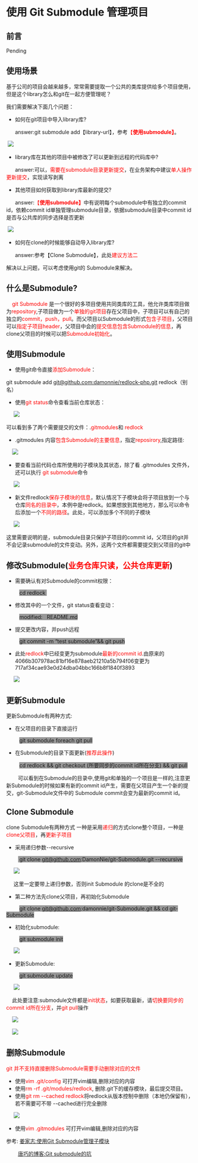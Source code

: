 # **使用 Git Submodule 管理项目**

## **前言**

Pending

## ****使用场景****

基于公司的项目会越来越多，常常需要提取一个公共的类库提供给多个项目使用，但是这个library怎么和git在一起方便管理呢？

我们需要解决下面几个问题：

*   如何在git项目中导入library库?

      answer:git submodule add【library-url】，参考<span style="color: #ff0000;">【****使用submodule】****</span>。

 ![](./submodule-1.png)

*   library库在其他的项目中被修改了可以更新到远程的代码库中?

      answer:可以，<span style="color: #ff0000;">需要在submodule目录更新提交</span>，在业务架构中建议<span style="color: #ff0000;">单人操作更新提交</span>，实现读写剥离

*   其他项目如何获取到library库最新的提交?

      answer:<span style="color: #ff0000;">【****使用submodule】****</span>中有说明每个submodule中有独立的commit id，依赖commit id单独管理submodule目录，依据submodule目录中commit id是否与公共库的同步选择是否更新

 ![](./submodule-2.png)

*   如何在clone的时候能够自动导入library库?

      answer:参考【Clone Submodule】，此处<span style="color: #ff0000;">建议方法二</span>

解决以上问题，可以考虑使用git的 Submodule来解决。

## ****什么是Submodule?****

    <span style="color: #ff0000;">git Submodule</span> 是一个很好的多项目使用共同类库的工具，他允许类库项目做为<span style="color: #ff0000;">repository</span>,子项目做为一个<span style="color: #ff0000;">单独的git项目</span>存在父项目中，子项目可以有自己的独立的<span style="color: #ff0000;">commit，push，pull</span>。而父项目以Submodule的形式<span style="color: #ff0000;">包含子项目</span>，父项目可以<span style="color: #ff0000;">指定子项目header</span>，父项目中会的<span style="color: #ff0000;">提交信息包含Submodule的信息</span>，再clone父项目的时候可以把<span style="color: #ff0000;">Submodule初始化</span>。

## ****使用Submodule****

*   使用git命令直接<span style="color: #ff0000;">添加Submodule</span>：

git submodule add [<u>git@github.com:damonnie/redlock-php.git</u>](mailto:git@github.com:ronnylt/redlock-php.git) redlock（别名）

*   使用<span style="color: #ff0000;">git status</span>命令查看当前仓库状态：

     ![](./submodule-3.png)

可以看到多了两个需要提交的文件：.<span style="color: #ff0000;">gitmodules</span>和 <span style="color: #ff0000;">redlock</span>

*   .gitmodules 内容<span style="color: #ff0000;">包含Submodule的主要信息</span>，指定<span style="color: #ff0000;">reposirory</span>,指定路径:

    ![](./submodule-4.png)

*   要查看当前代码仓库所使用的子模块及其状态，除了看 .gitmodules 文件外，还可以执行 <span style="color: #ff0000;">git submodule</span>命令

     ![](./submodule-5.png)

*   新文件redlock<span style="color: #ff0000;">保存子模块的信息</span>，默认情况下子模块会将子项目放到一个与仓库<span style="color: #ff0000;">同名的目录中</span>，本例中是redlock。如果想放到其他地方，那么可以命令后添加一个<span style="color: #ff0000;">不同的路径</span>。此处，可以添加多个不同的子模块

     ![](./submodule-6.png)

这里需要说明的是，submodule目录只保护子项目的commit id，父项目的git并不会记录submodule的文件变动。另外，这两个文件都需要提交到父项目的git中

## ****修改Submodule(****<span style="color: #ff0000;">****业务仓库只读，公共仓库更新****</span>****)****

*   需要确认有对Submodule的commit权限：

         <span style="background-color: #999999;">cd redlock </span>

*   修改其中的一个文件，git status查看变动：

         <span style="background-color: #999999;">modified:   README.md</span>

*   提交更改内容，并push远程

         <span style="background-color: #999999;">git commit -m “test submodule”&& git push</span>

*   此处<span style="color: #ff0000;">redlock</span>中已经变更为submodule<span style="color: #ff0000;">最新的commit id</span>.由原来的4066b307978ac81bf16e878aeb21210a5b794f06变更为717af34cae93e0d24dba04bbc166b8f1840f3893

     ![](./submodule-7.png)

## ****更新Submodule****

更新Submodule有两种方式:

*   在父项目的目录下直接运行

         <span style="background-color: #999999;">git submodule foreach git pull</span>

*   在Submodule的目录下面更新(<span style="color: #ff0000;">推荐此操作</span>)

         <span style="background-color: #999999;">cd redlock && git checkout (所要同步的commit id所在分支) && git pull</span>

        可以看到在Submodule的目录中,使用git和单独的一个项目是一样的,注意更新Submodule的时候如果有新的commit id产生，需要在父项目产生一个新的提交，git-Submodule文件中的 Submodule commit会变为最新的commit id。

## ****Clone Submodule****

clone Submodule有两种方式 一种是采用<span style="color: #ff0000;">递归</span>的方式clone整个项目，一种是<span style="color: #ff0000;">clone父项目</span>，再<span style="color: #ff0000;">更新子项目</span>

*   采用递归参数--recursive

        <span style="background-color: #999999;"> git clone git@github.com:DamonNie/git-Submodule.git --recursive</span>

     ![](./submodule-8.png)

     这里一定要带上递归参数，否则init Submodule 的clone是不全的

*   第二种方法先clone父项目，再初始化Submodule

         <span style="background-color: #999999;">git clone git@github.com:damonnie/git-Submodule.git && cd git-Submodule</span>

*   初始化submodule:

         <span style="background-color: #999999;">git submodule init</span>

     ![](./submodule-9.png)

*   更新Submodule:

         <span style="background-color: #999999;">git submodule update</span>

     ![](./submodule-10.png)

    此处要注意:submodule文件都是<span style="color: #ff0000;">init状态</span>，如要获取最新，请<span style="color: #ff0000;">切换要同步的commit id所在分支</span>，并<span style="color: #ff0000;">git pull</span>操作

    ![](./submodule-11.png)

    ![](./submodule-12.png)

## ****删除Submodule****

<span style="color: #ff0000;">git 并不支持直接删除Submodule需要手动删除对应的文件</span> 

*   使用<span style="color: #ff0000;">vim .git/config</span> 可打开vim编辑,删除对应的内容
*   使用<span style="color: #ff0000;">rm -rf .git/modules/redlock</span>, 删除.git下的缓存模块，最后提交项目。
*   使用<span style="color: #ff0000;">git rm --cached redlock</span>将redlock从版本控制中删除（本地仍保留有），若不需要可不带 --cached进行完全删除

     ![](./submodule-13.png)

*   使用<span style="color: #ff0000;">vim .gitmodules </span>可打开vim编辑,删除对应的内容

参考: <u>姜家志:</u>[<u>使用Git Submodule管理子模块</u>](https://segmentfault.com/a/1190000003076028)

        <u>唐巧的博客:</u>[<u>Git submodule的坑</u>](https://blog.devtang.com/2013/05/08/git-submodule-issues/)
